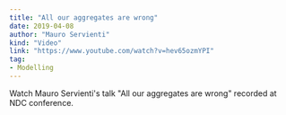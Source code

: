 ```yaml
---
title: "All our aggregates are wrong"
date: 2019-04-08
author: "Mauro Servienti"
kind: "Video"
link: "https://www.youtube.com/watch?v=hev65ozmYPI"
tag:
- Modelling
---
```


Watch Mauro Servienti's talk "All our aggregates are wrong" recorded at NDC conference.

<!-- more -->

<YouTube id="hev65ozmYPI"></YouTube>
